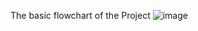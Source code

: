 The basic flowchart of the Project
![image](https://github.com/PranavGhante/SECURED-DIGITAL-SIGNATURE-SYSTEM-FOR-ID-CARD-VERIFICATION-/assets/114210512/69c09c9b-868c-4671-bec7-92441fec561c)
